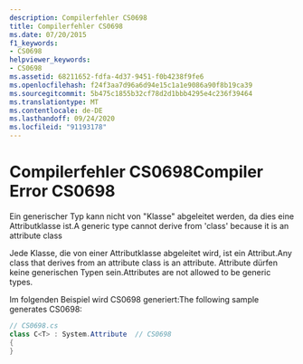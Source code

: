 ```yaml
---
description: Compilerfehler CS0698
title: Compilerfehler CS0698
ms.date: 07/20/2015
f1_keywords:
- CS0698
helpviewer_keywords:
- CS0698
ms.assetid: 68211652-fdfa-4d37-9451-f0b4238f9fe6
ms.openlocfilehash: f24f3aa7d96a6d94e15c1a1e9086a90f8b19ca39
ms.sourcegitcommit: 5b475c1855b32cf78d2d1bbb4295e4c236f39464
ms.translationtype: MT
ms.contentlocale: de-DE
ms.lasthandoff: 09/24/2020
ms.locfileid: "91193178"
---
```

# <a name="compiler-error-cs0698"></a><span data-ttu-id="c52ed-103">Compilerfehler CS0698</span><span class="sxs-lookup"><span data-stu-id="c52ed-103">Compiler Error CS0698</span></span>

<span data-ttu-id="c52ed-104">Ein generischer Typ kann nicht von "Klasse" abgeleitet werden, da dies eine Attributklasse ist.</span><span class="sxs-lookup"><span data-stu-id="c52ed-104">A generic type cannot derive from 'class' because it is an attribute class</span></span>  
  
 <span data-ttu-id="c52ed-105">Jede Klasse, die von einer Attributklasse abgeleitet wird, ist ein Attribut.</span><span class="sxs-lookup"><span data-stu-id="c52ed-105">Any class that derives from an attribute class is an attribute.</span></span> <span data-ttu-id="c52ed-106">Attribute dürfen keine generischen Typen sein.</span><span class="sxs-lookup"><span data-stu-id="c52ed-106">Attributes are not allowed to be generic types.</span></span>  
  
 <span data-ttu-id="c52ed-107">Im folgenden Beispiel wird CS0698 generiert:</span><span class="sxs-lookup"><span data-stu-id="c52ed-107">The following sample generates CS0698:</span></span>  
  
```csharp  
// CS0698.cs  
class C<T> : System.Attribute  // CS0698  
{  
}  
```
